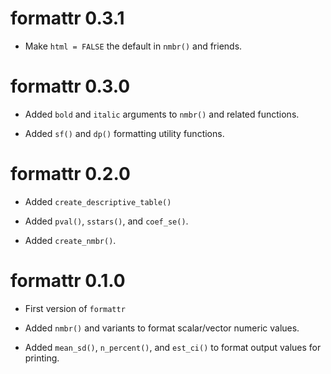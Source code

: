 # formattr 0.3.1

* Make `html = FALSE` the default in `nmbr()` and friends.

# formattr 0.3.0

* Added `bold` and `italic` arguments to `nmbr()` and related functions.

* Added `sf()` and `dp()` formatting utility functions.

# formattr 0.2.0

* Added `create_descriptive_table() `

* Added `pval()`, `sstars()`, and `coef_se()`.

* Added `create_nmbr()`.

# formattr 0.1.0

* First version of `formattr`

* Added `nmbr()` and variants to format scalar/vector numeric values.

* Added `mean_sd()`, `n_percent()`, and `est_ci()` to format output values for
  printing.

